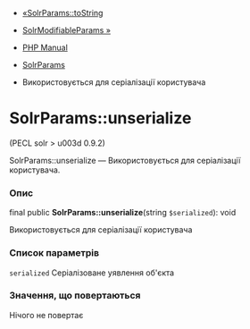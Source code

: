 - [«SolrParams::toString](solrparams.tostring.md)
- [SolrModifiableParams »](class.solrmodifiableparams.md)

- [PHP Manual](index.md)
- [SolrParams](class.solrparams.md)
- Використовується для серіалізації користувача

# SolrParams::unserialize

(PECL solr \> u003d 0.9.2)

SolrParams::unserialize — Використовується для серіалізації користувача.

### Опис

final public **SolrParams::unserialize**(string `$serialized`): void

Використовується для серіалізації користувача

### Список параметрів

`serialized`
Серіалізоване уявлення об'єкта

### Значення, що повертаються

Нічого не повертає
